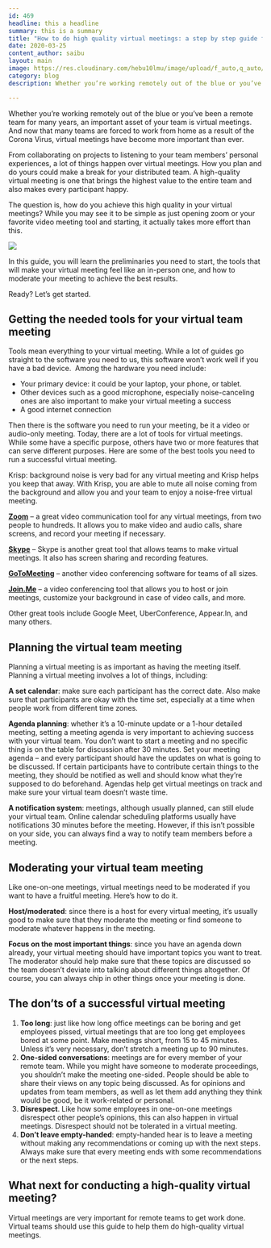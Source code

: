 ```yaml
---
id: 469
headline: this a headline
summary: this is a summary
title: "How to do high quality virtual meetings: a step by step guide for remote teams Emergency"
date: 2020-03-25
content_author: saibu
layout: main
image: https://res.cloudinary.com/hebu10lmu/image/upload/f_auto,q_auto/54.80.5.68/tips-for-working-remotely/video-conference-2766604_1280_plmqbj.jpg
category: blog
description: Whether you’re working remotely out of the blue or you’ve been a remote team for many years, an important asset of your team is virtual meetings. And now that many teams are forced to work from home as a result of the Corona Virus, virtual meetings have become more important than ever.

---
```


Whether you’re working remotely out of the blue or you’ve been a remote team for many years, an important asset of your team is virtual meetings. And now that many teams are forced to work from home as a result of the Corona Virus, virtual meetings have become more important than ever.

From collaborating on projects to listening to your team members’ personal experiences, a lot of things happen over virtual meetings. How you plan and do yours could make a break for your distributed team. A high-quality virtual meeting is one that brings the highest value to the entire team and also makes every participant happy.

The question is, how do you achieve this high quality in your virtual meetings? While you may see it to be simple as just opening zoom or your favorite video meeting tool and starting, it actually takes more effort than this.

<img loading="lazy" src="https://res.cloudinary.com/hebu10lmu/image/upload/f_auto,q_auto/54.80.5.68/tips-for-working-remotely/video-conference-2766604_1280_plmqbj.png" />

In this guide, you will learn the preliminaries you need to start, the tools that will make your virtual meeting feel like an in-person one, and how to moderate your meeting to achieve the best results.

Ready? Let’s get started.
<h2>Getting the needed tools for your virtual team meeting</h2>
Tools mean everything to your virtual meeting. While a lot of guides go straight to the software you need to us, this software won’t work well if you have a bad device.  Among the hardware you need include:
<ul>
 	<li>Your primary device: it could be your laptop, your phone, or tablet.</li>
 	<li>Other devices such as a good microphone, especially noise-canceling ones are also important to make your virtual meeting a success</li>
 	<li>A good internet connection</li>
</ul>
Then there is the software you need to run your meeting, be it a video or audio-only meeting. Today, there are a lot of tools for virtual meetings. While some have a specific purpose, others have two or more features that can serve different purposes. Here are some of the best tools you need to run a successful virtual meeting.

Krisp: background noise is very bad for any virtual meeting and Krisp helps you keep that away. With Krisp, you are able to mute all noise coming from the background and allow you and your team to enjoy a noise-free virtual meeting.

<a href="https://zoom.us/" target="_blank" rel="noopener noreferrer"><strong>Zoom</strong></a> – a great video communication tool for any virtual meetings, from two people to hundreds. It allows you to make video and audio calls, share screens, and record your meeting if necessary.

<a href="https://www.skype.com/en/" target="_blank" rel="noopener noreferrer"><strong>Skype</strong></a> – Skype is another great tool that allows teams to make virtual meetings. It also has screen sharing and recording features.

<a href="https://www.gotomeeting.com/" target="_blank" rel="noopener noreferrer"><strong>GoToMeeting</strong></a> – another video conferencing software for teams of all sizes.

<a href="https://www.join.me/" target="_blank" rel="noopener noreferrer"><strong>Join.Me</strong></a> – a video conferencing tool that allows you to host or join meetings, customize your background in case of video calls, and more.

Other great tools include Google Meet, UberConference, Appear.In, and many others.
<h2>Planning the virtual team meeting</h2>
Planning a virtual meeting is as important as having the meeting itself. Planning a virtual meeting involves a lot of things, including:

<strong>A set calendar</strong>: make sure each participant has the correct date. Also make sure that participants are okay with the time set, especially at a time when people work from different time zones.

<strong>Agenda planning</strong>: whether it’s a 10-minute update or a 1-hour detailed meeting, setting a meeting agenda is very important to achieving success with your virtual team. You don’t want to start a meeting and no specific thing is on the table for discussion after 30 minutes. Set your meeting agenda – and every participant should have the updates on what is going to be discussed. If certain participants have to contribute certain things to the meeting, they should be notified as well and should know what they’re supposed to do beforehand. Agendas help get virtual meetings on track and make sure your virtual team doesn’t waste time.

<strong>A notification system</strong>: meetings, although usually planned, can still elude your virtual team. Online calendar scheduling platforms usually have notifications 30 minutes before the meeting. However, if this isn’t possible on your side, you can always find a way to notify team members before a meeting.
<h2>Moderating your virtual team meeting</h2>
Like one-on-one meetings, virtual meetings need to be moderated if you want to have a fruitful meeting. Here’s how to do it.

<strong>Host/moderated</strong>: since there is a host for every virtual meeting, it’s usually good to make sure that they moderate the meeting or find someone to moderate whatever happens in the meeting.

<strong>Focus on the most important things</strong>: since you have an agenda down already, your virtual meeting should have important topics you want to treat. The moderator should help make sure that these topics are discussed so the team doesn’t deviate into talking about different things altogether. Of course, you can always chip in other things once your meeting is done.
<h2>The don’ts of a successful virtual meeting</h2>
<ol>
 	<li><strong>Too long</strong>: just like how long office meetings can be boring and get employees pissed, virtual meetings that are too long get employees bored at some point. Make meetings short, from 15 to 45 minutes. Unless it’s very necessary, don’t stretch a meeting up to 90 minutes.</li>
 	<li><strong>One-sided conversations</strong>: meetings are for every member of your remote team. While you might have someone to moderate proceedings, you shouldn’t make the meeting one-sided. People should be able to share their views on any topic being discussed. As for opinions and updates from team members, as well as let them add anything they think would be good, be it work-related or personal.</li>
 	<li><strong>Disrespect</strong>. Like how some employees in one-on-one meetings disrespect other people’s opinions, this can also happen in virtual meetings. Disrespect should not be tolerated in a virtual meeting.</li>
 	<li><strong>Don’t leave empty-handed</strong>: empty-handed hear is to leave a meeting without making any recommendations or coming up with the next steps. Always make sure that every meeting ends with some recommendations or the next steps.</li>
</ol>
<h2>What next for conducting a high-quality virtual meeting?</h2>
Virtual meetings are very important for remote teams to get work done. Virtual teams should use this guide to help them do high-quality virtual meetings.